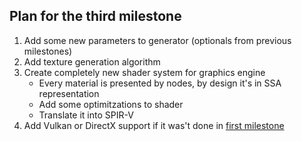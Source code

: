 ## Plan for the third milestone

1. Add some new parameters to generator (optionals from previous milestones)
1. Add texture generation algorithm
1. Create completely new shader system for graphics engine
	- Every material is presented by nodes, by design it's in SSA representation
	- Add some optimitzations to shader
	- Translate it into SPIR-V
1. Add Vulkan or DirectX support if it was't done in [first milestone](./FirstMilestone.md)

